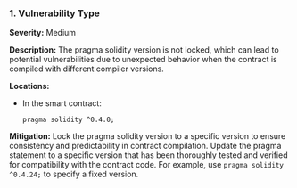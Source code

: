 ### 1. **Vulnerability Type**

**Severity:**
Medium

**Description:**
The pragma solidity version is not locked, which can lead to potential vulnerabilities due to unexpected behavior when the contract is compiled with different compiler versions.

**Locations:**

- In the smart contract:
  ```solidity
  pragma solidity ^0.4.0;
  ```

**Mitigation:**
Lock the pragma solidity version to a specific version to ensure consistency and predictability in contract compilation. Update the pragma statement to a specific version that has been thoroughly tested and verified for compatibility with the contract code. For example, use `pragma solidity ^0.4.24;` to specify a fixed version.